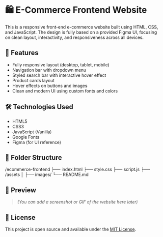 # 🛍️ E-Commerce Frontend Website

This is a responsive front-end e-commerce website built using HTML, CSS, and JavaScript. The design is fully based on a provided Figma UI, focusing on clean layout, interactivity, and responsiveness across all devices.

## 🚀 Features

- Fully responsive layout (desktop, tablet, mobile)
- Navigation bar with dropdown menu
- Styled search bar with interactive hover effect
- Product cards layout
- Hover effects on buttons and images
- Clean and modern UI using custom fonts and colors

## 🛠 Technologies Used

- HTML5
- CSS3
- JavaScript (Vanilla)
- Google Fonts
- Figma (for UI reference)

## 📁 Folder Structure

/ecommerce-frontend
├── index.html
├── style.css
├── script.js
├── /assets
│ ├── images/
└── README.md


## 📸 Preview

> _(You can add a screenshot or GIF of the website here later)_

## 📌 License

This project is open source and available under the [MIT License](LICENSE).
